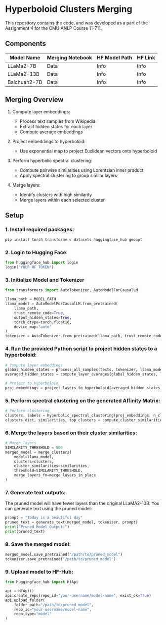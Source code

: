 # Hyperboloid Clusters Merging

This repository contains the code, and was developed as a part of the Assignment 4 for the CMU ANLP Course 11-711.


## Components

| Model Name | Merging Notebook | HF Model Path |  HF Link |
|----------|----------|----------|----------|
| LLaMa2-7B    | Data     | Info     | Info |
| LLaMa2-13B    | Data     | Info     | Info |
| Baichuan2-7B    | Data     | Info     | Info |


## Merging Overview 

1. Compute layer embeddings:
    - Process text samples from Wikipedia
    - Extract hidden states for each layer
    - Compute average embeddings

2. Project embeddings to hyperboloid:
    - Use exponential map to project Euclidean vectors onto hyperboloid

3. Perform hyperbolic spectral clustering:
    - Compute pairwise similarities using Lorentzian inner product
    - Apply spectral clustering to group similar layers
4. Merge layers:
    - Identify clusters with high similarity
    - Merge layers within each selected cluster


## Setup
### 1. Install required packages:
```bash
pip install torch transformers datasets huggingface_hub geoopt
```
### 2. Login to Hugging Face:
```python
from huggingface_hub import login
login("YOUR_HF_TOKEN")
```

### 3. Initialize Model and Tokenizer
```python
from transformers import AutoTokenizer, AutoModelForCausalLM

llama_path = MODEL_PATH
llama_model = AutoModelForCausalLM.from_pretrained(
    llama_path,
    trust_remote_code=True,
    output_hidden_states=True,
    torch_dtype=torch.float16,
    device_map="auto"
)
tokenizer = AutoTokenizer.from_pretrained(llama_path, trust_remote_code=True)
```

### 4. Run the provided Python script to project hidden states to a hyperboloid:
```python
# Compute layer embeddings
global_hidden_states = process_all_samples(texts, tokenizer, llama_model, chunk_size)
averaged_hidden_states = compute_layer_averages(global_hidden_states, len(texts))

# Project to hyperboloid
proj_embeddings = project_layers_to_hyperboloid(averaged_hidden_states, curv=1.0)
```


### 5. Perform spectral clustering on the generated Affinity Matrix:
```python
# Perform clustering
clusters, labels = hyperbolic_spectral_clustering(proj_embeddings, n_clusters=8)
clusters_dict, similarities, top_clusters = compute_cluster_similarities(clusters, proj_embeddings)
```

### 6. Merge the layers based on their cluster similarities:
```python
# Merge layers
SIMILARITY_THRESHOLD = 500
merged_model = merge_clusters(
    model=llama_model,
    clusters=clusters,
    cluster_similarities=similarities,
    threshold=SIMILARITY_THRESHOLD,
    merge_layers_fn=merge_layers_in_place
)
```

### 7. Generate text outputs:
The pruned model will have fewer layers than the original LLaMA2-13B. You can generate text using the pruned model:

```python
prompt = "Today is a beautiful day"
pruned_text = generate_text(merged_model, tokenizer, prompt)
print("Pruned Model Output:")
print(pruned_text)
```

### 8. Save the merged model:

```python
merged_model.save_pretrained("/path/to/pruned_model")
tokenizer.save_pretrained("/path/to/pruned_model")
```

### 9. Upload model to HF-Hub:

```python
from huggingface_hub import HfApi

api = HfApi()
api.create_repo(repo_id="your-username/model-name", exist_ok=True)
api.upload_folder(
    folder_path="/path/to/pruned_model",
    repo_id="your-username/model-name",
    repo_type="model"
)
```
